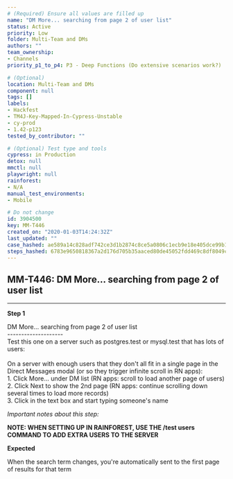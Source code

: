 ```yaml
---
# (Required) Ensure all values are filled up
name: "DM More... searching from page 2 of user list"
status: Active
priority: Low
folder: Multi-Team and DMs
authors: ""
team_ownership: 
- Channels
priority_p1_to_p4: P3 - Deep Functions (Do extensive scenarios work?)

# (Optional)
location: Multi-Team and DMs
component: null
tags: []
labels: 
- Hackfest
- TM4J-Key-Mapped-In-Cypress-Unstable
- cy-prod
- 1.42-p123
tested_by_contributor: ""

# (Optional) Test type and tools
cypress: in Production
detox: null
mmctl: null
playwright: null
rainforest: 
- N/A
manual_test_environments:
- Mobile

# Do not change
id: 3904500
key: MM-T446
created_on: "2020-01-03T14:24:32Z"
last_updated: ""
case_hashed: ae589a14c828adf742ce3d1b2874c8ce5a0806c1ecb9e18e405dce99b1c2438c5343210f163b72fe775ea50f3befbf82
steps_hashed: 6783e9650818367a2d176d705b35aaced80de45052fdd469c8df8049c6554c4d2b251e463abc294242d0e5bca7311048
---
```


<!-- (Auto-generated) Based on frontmatter's "key" and "name" -->

## MM-T446: DM More... searching from page 2 of user list

---

**Step 1**

DM More... searching from page 2 of user list\
\--------------------\
Test this one on a server such as postgres.test or mysql.test that has lots of users:\
\
On a server with enough users that they don't all fit in a single page in the Direct Messages modal (or so they trigger infinite scroll in RN apps):\
1\. Click More... under DM list (RN apps: scroll to load another page of users)\
2\. Click Next to show the 2nd page (RN apps: continue scrolling down several times to load more records)\
3\. Click in the text box and start typing someone's name

_Important notes about this step:_

**NOTE: WHEN SETTING UP IN RAINFOREST, USE THE /test users COMMAND TO ADD EXTRA USERS TO THE SERVER**

**Expected**

When the search term changes, you're automatically sent to the first page of results for that term
